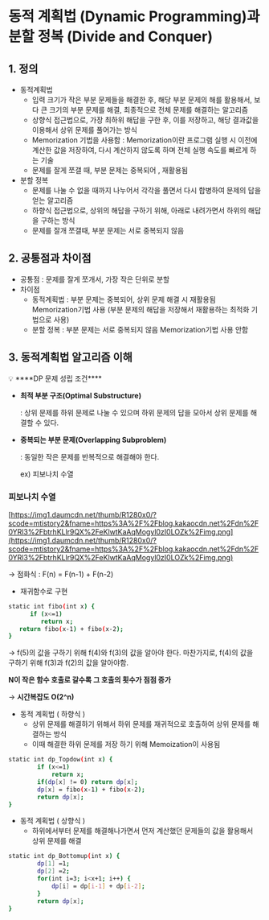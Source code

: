 # 동적 계획법 (Dynamic Programming)과 분할 정복 (Divide and Conquer)

## 1. 정의

- 동적계획법
    - 입력 크기가 작은 부분 문제들을 해결한 후, 해당 부분 문제의 해를 활용해서, 보다 큰 크기의 부분 문제를 해결, 최종적으로 전체 문제를 해결하는 알고리즘
    - 상향식 접근법으로, 가장 최하위 해답을 구한 후, 이를 저장하고, 해당 결과값을 이용해서 상위 문제를 풀어가는 방식
    - Memorization 기법을 사용함
    : Memorization이란 프로그램 실행 시 이전에 계산한 값을 저장하여, 다시 계산하지 않도록 하며 전체 실행 속도를 빠르게 하는 기술
    - 문제를 잘게 쪼갤 때, 부분 문제는 중복되어 , 재활용됨
- 분할 정복
    - 문제를 나눌 수 없을 때까지 나누어서 각각을 풀면서 다시 합병하여 문제의 답을 얻는 알고리즘
    - 하향식 접근법으로, 상위의 해답을 구하기 위해, 아래로 내려가면서 하위의 해답을 구하는 방식
    - 문제를 잘개 쪼갤때, 부분 문제는 서로 중복되지 않음

## 2. 공통점과 차이점

- 공통점 : 문제를 잘게 쪼개서, 가장 작은 단위로 분할
- 차이점
    - 동적계획법 : 부분 문제는 중복되어, 상위 문제 해결 시 재활용됨
    Memorization기법 사용
    (부분 문제의 해답을 저장해서 재활용하는 최적화 기법으로 사용)
    - 분할 정복 : 부분 문제는 서로 중복되지 않음
    Memorization기법 사용 안함

## 3. 동적계획법 알고리즘 이해

<aside>
💡 ****DP 문제 성립 조건****

- **최적 부분 구조(Optimal Substructure)**
    
    : 상위 문제를 하위 문제로 나눌 수 있으며 하위 문제의 답을 모아서 상위 문제를 해결할 수 있다.
    
- **중복되는 부분 문제(Overlapping Subproblem)**
    
    :  동일한 작은 문제를 반복적으로 해결해야 한다.
    
    ex) 피보나치 수열
    
</aside>

### 피보나치 수열

[https://img1.daumcdn.net/thumb/R1280x0/?scode=mtistory2&fname=https%3A%2F%2Fblog.kakaocdn.net%2Fdn%2F0YRl3%2FbtrhKLlr9QX%2FeKlwtKaAqMogyl0zI0LOZk%2Fimg.png](https://img1.daumcdn.net/thumb/R1280x0/?scode=mtistory2&fname=https%3A%2F%2Fblog.kakaocdn.net%2Fdn%2F0YRl3%2FbtrhKLlr9QX%2FeKlwtKaAqMogyl0zI0LOZk%2Fimg.png)

→ 점화식 : F(n) = F(n-1) + F(n-2)

- 재귀함수로 구현

```bash
static int fibo(int x) {
	  if (x<=1)
         return x;
   return fibo(x-1) + fibo(x-2);
}
```

→  f(5)의 값을 구하기 위해 f(4)와 f(3)의 값을 알아야 한다. 마찬가지로, f(4)의 값을 구하기 위해 f(3)과 f(2)의 값을 알아야함.

 **N이 작은 함수 호출로 갈수록 그 호출의 횟수가 점점 증가**

→ **시간복잡도 O(2^n)**

- 동적 계획법 ( 하향식 )
    - 상위 문제를 해결하기 위해서 하위 문제를 재귀적으로 호출하여 상위 문제를 해결하는 방식
    - 이때 해결한 하위 문제를 저장 하기 위해 Memoization이 사용됨

```bash
static int dp_Topdow(int x) {
        if (x<=1)
            return x;
        if(dp[x] != 0) return dp[x];
        dp[x] = fibo(x-1) + fibo(x-2);
        return dp[x];
}
```

- 동적 계획법 ( 상향식 )
    - 하위에서부터 문제를 해결해나가면서 먼저 계산했던 문제들의 값을 활용해서 상위 문제를 해결

```bash
static int dp_Bottomup(int x) {
        dp[1] =1;
        dp[2] =2;
        for(int i=3; i<x+1; i++) {
            dp[i] = dp[i-1] + dp[i-2];
        }
        return dp[x];
}
```